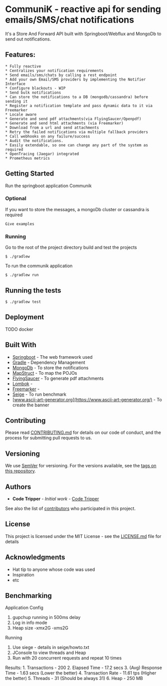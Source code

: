 # CommuniK - reactive api for sending emails/SMS/chat notifications

It's a Store And Forward API built with Springboot/Webflux and MongoDb to send out notifications.

## Features: 
    * Fully reactive
    * Centralizes your notification requirements
    * Send emails/sms/chats by calling a rest endpoint
    * Add your own Email/SMS providers by implementing the Notifier Interface
    * Configure blackouts - WIP
    * Send bulk notifications 
    * Can store the notifications to a DB (mongodb/cassandra) before sending it
    * Register a notification template and pass dynamic data to it via Freemarker
    * Locale aware
    * Generate and send pdf attachments(via FlyingSaucer/Openpdf) 
    * Generate and send html attachments (via Freemarker) 
    * Download from a url and send attachments 
    * Retry the failed notifications via multiple fallback providers
    * Call webhooks on any failure/success 
    * Audit the notifications.
    * Easily extendable, so one can change any part of the system as required
    * OpenTracing (Jaegar) integrated
    * Prometheus metrics

## Getting Started

Run the springboot application Communik

### Optional

If you want to store the messages, a mongoDb cluster or cassandra is required

```
Give examples
```

### Running

Go to the root of the project directory build and test the projects 

```
$ ./gradlew 
```

To run the communik application

```
$ ./gradlew run
```


## Running the tests

```
$ ./gradlew test
```


## Deployment

TODO docker

## Built With

* [Springboot](http://www.dropwizard.io/1.0.2/docs/) - The web framework used
* [Gradle](https://maven.apache.org/) - Dependency Management
* [MongoDb](https://rometools.github.io/rome/) - To store the notifications
* [MapStruct](https://rometools.github.io/rome/) - To map the POJOs
* [FlyingSaucer](https://rometools.github.io/rome/) - To generate pdf attachments
* [Lombok](https://rometools.github.io/rome/) -
* [Freemarker](https://rometools.github.io/rome/) -
* [Seige](https://rometools.github.io/rome/) - To run benchmark
* [www.ascii-art-generator.org](https://www.ascii-art-generator.org/) - To create the banner



## Contributing

Please read [CONTRIBUTING.md](https://gist.github.com/PurpleBooth/b24679402957c63ec426) for details on our code of conduct, and the process for submitting pull requests to us.

## Versioning

We use [SemVer](http://semver.org/) for versioning. For the versions available, see the [tags on this repository](https://github.com/your/project/tags).

## Authors

* **Code Tripper** - *Initial work* - [Code Tripper](https://github.com/CodeTripper)

See also the list of [contributors](https://github.com/your/project/contributors) who participated in this project.

## License

This project is licensed under the MIT License - see the [LICENSE.md](LICENSE.md) file for details

## Acknowledgments

* Hat tip to anyone whose code was used
* Inspiration
* etc


## Benchmarking

Application Config
1. gupchup running in 500ms delay
2. Log in info mode
3. Heap size -xmx2G -xms2G

Running
1. Use siege - details in seige/howto.txt
2. JConsole to view threads and Heap
3. Run with 20 concurrent requests and repeat 10 times


Results:
    1. Transactions - 200
    2. Elapsed Time - 17.2 secs
    3. (Avg) Response Time - 1.63 secs  (Lower the better)
    4. Transaction Rate - 11.61 tps (Higher the better)
    5. Threads - 31 (Should be always 31)
    6. Heap - 250 MB
